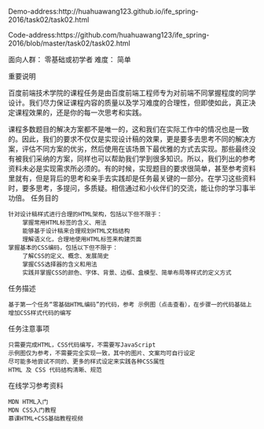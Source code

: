 <p> Demo-address:http://huahuawang123.github.io/ife_spring-2016/task02/task02.html
</p>
<p>Code-address:https://github.com/huahuawang123/ife_spring-2016/blob/master/task02/task02.html 
</p>

面向人群：
    零基础或初学者
难度：
    简单

重要说明

百度前端技术学院的课程任务是由百度前端工程师专为对前端不同掌握程度的同学设计。我们尽力保证课程内容的质量以及学习难度的合理性，但即使如此，真正决定课程效果的，还是你的每一次思考和实践。

课程多数题目的解决方案都不是唯一的，这和我们在实际工作中的情况也是一致的。因此，我们的要求不仅仅是实现设计稿的效果，更是要多去思考不同的解决方案，评估不同方案的优劣，然后使用在该场景下最优雅的方式去实现。那些最终没有被我们采纳的方案，同样也可以帮助我们学到很多知识。所以，我们列出的参考资料未必是实现需求所必须的。有的时候，实现题目的要求很简单，甚至参考资料里就有，但是背后的思考和亲手去实践却是任务最关键的一部分。在学习这些资料时，要多思考，多提问，多质疑。相信通过和小伙伴们的交流，能让你的学习事半功倍。
任务目的

    针对设计稿样式进行合理的HTML架构，包括以下但不限于：
        掌握常用HTML标签的含义、用法
        能够基于设计稿来合理规划HTML文档结构
        理解语义化，合理地使用HTML标签来构建页面
    掌握基本的CSS编码，包括以下但不限于：
        了解CSS的定义、概念、发展简史
        掌握CSS选择器的含义和用法
        实践并掌握CSS的颜色、字体、背景、边框、盒模型、简单布局等样式的定义方式

任务描述

    基于第一个任务“零基础HTML编码”的代码，参考 示例图（点击查看），在步骤一的代码基础上增加CSS样式代码的编写

任务注意事项

    只需要完成HTML，CSS代码编写，不需要写JavaScript
    示例图仅为参考，不需要完全实现一致，其中的图片、文案均可自行设定
    尽可能多地尝试不同的、更多的样式设定来实践各种CSS属性
    HTML 及 CSS 代码结构清晰、规范

在线学习参考资料

    MDN HTML入门
    MDN CSS入门教程
    慕课HTML+CSS基础教程视频
